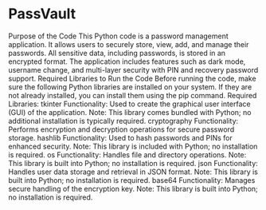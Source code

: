 # PassVault
Purpose of the Code
This Python code is a password management application. It allows users to securely store, view, add, and manage their passwords. All sensitive data, including passwords, is stored in an encrypted format. The application includes features such as dark mode, username change, and multi-layer security with PIN and recovery password support.
Required Libraries to Run the Code
Before running the code, make sure the following Python libraries are installed on your system. If they are not already installed, you can install them using the pip command.
Required Libraries:
tkinter
Functionality: Used to create the graphical user interface (GUI) of the application.
Note: This library comes bundled with Python; no additional installation is typically required.
cryptography
Functionality: Performs encryption and decryption operations for secure password storage.
hashlib
Functionality: Used to hash passwords and PINs for enhanced security.
Note: This library is included with Python; no installation is required.
os
Functionality: Handles file and directory operations.
Note: This library is built into Python; no installation is required.
json
Functionality: Handles user data storage and retrieval in JSON format.
Note: This library is built into Python; no installation is required.
base64
Functionality: Manages secure handling of the encryption key.
Note: This library is built into Python; no installation is required.

